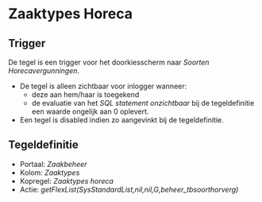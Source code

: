 # Zaaktypes Horeca

## Trigger

De tegel is een trigger voor het doorkiesscherm naar *Soorten Horecavergunningen*.

* De tegel is alleen zichtbaar voor inlogger wanneer:
  * deze aan hem/haar is toegekend
  * de evaluatie van het *SQL statement onzichtbaar* bij de tegeldefinitie een waarde ongelijk aan 0 oplevert.
* Een tegel is disabled indien zo aangevinkt bij de tegeldefinitie.

## Tegeldefinitie

* Portaal: *Zaakbeheer*
* Kolom: *Zaaktypes*
* Kopregel: *Zaaktypes horeca*
* Actie: *getFlexList(SysStandardList,nil,nil,G,beheer_tbsoorthorverg)*
